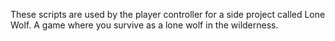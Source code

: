 These scripts are used by the player controller for a side project called Lone Wolf. A game where you survive as a lone wolf in the wilderness.
